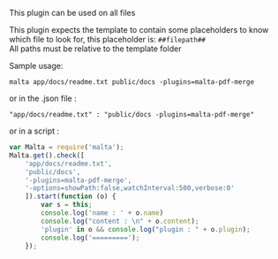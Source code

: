 This plugin can be used on all files  

This plugin expects the template to contain some placeholders to know which file to look for, this placeholder is:  `##filepath##`  
All paths must be relative to the template folder  

Sample usage:  
```
malta app/docs/readme.txt public/docs -plugins=malta-pdf-merge
```
or in the .json file :
```
"app/docs/readme.txt" : "public/docs -plugins=malta-pdf-merge"
```
or in a script : 
``` js
var Malta = require('malta');
Malta.get().check([
    'app/docs/readme.txt',
    'public/docs',
    '-plugins=malta-pdf-merge',
    '-options=showPath:false,watchInterval:500,verbose:0'
    ]).start(function (o) {
        var s = this;
        console.log('name : ' + o.name)
        console.log("content : \n" + o.content);
        'plugin' in o && console.log("plugin : " + o.plugin);
        console.log('=========');
    });
```